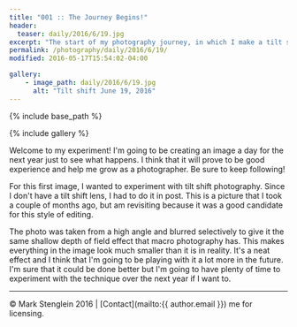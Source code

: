 ```yaml
---
title: "001 :: The Journey Begins!"
header:
  teaser: daily/2016/6/19.jpg
excerpt: "The start of my photography journey, in which I make a tilt shift image."
permalink: /photography/daily/2016/6/19/
modified: 2016-05-17T15:54:02-04:00

gallery:
    - image_path: daily/2016/6/19.jpg
      alt: "Tilt shift June 19, 2016"
---
```


{% include base_path %}

{% include gallery %}

Welcome to my experiment! I'm going to be creating an image a day for the next year just to see what happens. I think that it will prove to be good experience and help me grow as a photographer. Be sure to keep following!

For this first image, I wanted to experiment with tilt shift photography. Since I don't have a tilt shift lens, I had to do it in post. This is a picture that I took a couple of months ago, but am revisiting because it was a good candidate for this style of editing.

The photo was taken from a high angle and blurred selectively to give it the same shallow depth of field effect that macro photography has. This makes everything in the image look much smaller than it is in reality. It's a neat effect and I think that I'm going to be playing with it a lot more in the future. I'm sure that it could be done better but I'm going to have plenty of time to experiment with the technique over the next year if I want to.

---

&copy; Mark Stenglein 2016 \| [Contact](mailto:{{ author.email }}) me for licensing.